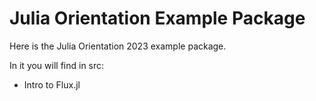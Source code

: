 # Julia Orientation Example Package

Here is the Julia Orientation 2023 example package.

In it you will find in src:

- Intro to Flux.jl